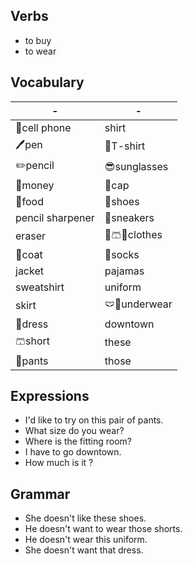 ## Verbs
- to buy
- to wear

## Vocabulary
|   -    |    -    |
|--------|---------|
📱cell phone|shirt
🖊️pen|👕T-shirt
✏️pencil|😎sunglasses
💸money|🧢cap
🍔food|👞shoes
pencil sharpener|👟sneakers
eraser|👕🩳👗clothes
🧥coat|🧦socks
jacket|pajamas
sweatshirt|uniform
skirt|🩲👙underwear
👗dress|downtown 
🩳short|these
👖pants|those

## Expressions
- I'd like to try on this pair of pants.
- What size do you wear?
- Where is the fitting room?
- I have to go downtown.
- How much is it ?

## Grammar
- She doesn't like these shoes.
- He doesn't want to wear those shorts.
- He doesn't wear this uniform.
- She doesn't want that dress.

